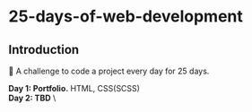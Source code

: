 # 25-days-of-web-development
## Introduction
📅 A challenge to code a project every day for 25 days.

**Day 1: Portfolio.** HTML, CSS(SCSS)\
**Day 2: TBD** \



